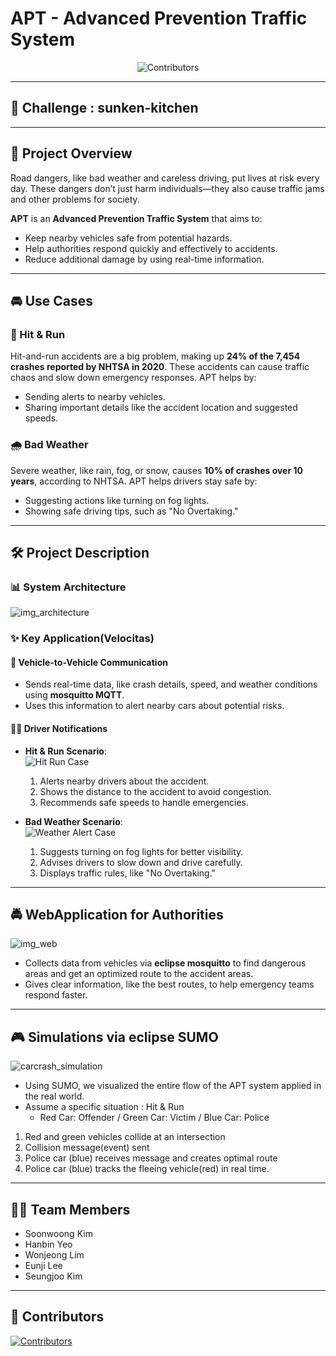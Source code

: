 # APT - Advanced Prevention Traffic System

<p align="center">
  <img src="https://contrib.rocks/image?repo=Eclipse-SDV-Hackathon-Chapter-Two-APT/APT" alt="Contributors" />
</p>

---
## 💪 Challenge : sunken-kitchen
---
## 🌟 Project Overview

Road dangers, like bad weather and careless driving, put lives at risk every day. These dangers don’t just harm individuals—they also cause traffic jams and other problems for society.

**APT** is an **Advanced Prevention Traffic System** that aims to:
- Keep nearby vehicles safe from potential hazards.
- Help authorities respond quickly and effectively to accidents.
- Reduce additional damage by using real-time information.

---

## 🚘 Use Cases

### 🔴 Hit & Run
Hit-and-run accidents are a big problem, making up **24% of the 7,454 crashes reported by NHTSA in 2020**. These accidents can cause traffic chaos and slow down emergency responses. APT helps by:
- Sending alerts to nearby vehicles.
- Sharing important details like the accident location and suggested speeds.

### 🌧️ Bad Weather
Severe weather, like rain, fog, or snow, causes **10% of crashes over 10 years**, according to NHTSA. APT helps drivers stay safe by:
- Suggesting actions like turning on fog lights.
- Showing safe driving tips, such as "No Overtaking."

---

## 🛠️ Project Description

### 📊 System Architecture
![img_architecture](https://github.com/user-attachments/assets/cbb8215a-aea0-4aab-a769-1eb45e296342)

### ✨ Key Application(Velocitas)

#### 🚗 Vehicle-to-Vehicle Communication
- Sends real-time data, like crash details, speed, and weather conditions using **mosquitto MQTT**.
- Uses this information to alert nearby cars about potential risks.

#### 👨‍✈️ Driver Notifications
- **Hit & Run Scenario**:  
  ![Hit Run Case](https://github.com/user-attachments/assets/37c3d149-702a-4e34-867a-1a954a7e6134)  
  1. Alerts nearby drivers about the accident.  
  2. Shows the distance to the accident to avoid congestion.  
  3. Recommends safe speeds to handle emergencies.  

- **Bad Weather Scenario**:  
  ![Weather Alert Case](https://github.com/user-attachments/assets/d2a8ec66-f0d2-43b3-a2f9-90d14e0c05ec)  
  1. Suggests turning on fog lights for better visibility.  
  2. Advises drivers to slow down and drive carefully.  
  3. Displays traffic rules, like "No Overtaking."
---

## 🚔 WebApplication for Authorities
![img_web](https://github.com/user-attachments/assets/42a1e2df-d38f-4afa-b1e1-ecec047e0468)

- Collects data from vehicles via **eclipse mosquitto**  to find dangerous areas and get an optimized route to the accident areas.
- Gives clear information, like the best routes, to help emergency teams respond faster.

---

## 🎮 Simulations via **eclipse SUMO**  
![carcrash_simulation](https://github.com/user-attachments/assets/3b140131-4ab6-4459-a4f3-d21b1da36fd5)
- Using SUMO, we visualized the entire flow of the APT system applied in the real world.
- Assume a specific situation : Hit & Run
    - Red Car: Offender / Green Car: Victim / Blue Car: Police
1. Red and green vehicles collide at an intersection
2. Collision message(event) sent
3. Police car (blue) receives message and creates optimal route
4. Police car (blue) tracks the fleeing vehicle(red) in real time.
---


## 🧑‍💻 Team Members
- Soonwoong Kim
- Hanbin Yeo
- Wonjeong Lim
- Eunji Lee
- Seungjoo Kim

---

## 🤝 Contributors
<a href="https://github.com/Eclipse-SDV-Hackathon-Chapter-Two-APT/APT/graphs/contributors">
  <img src="https://contrib.rocks/image?repo=Eclipse-SDV-Hackathon-Chapter-Two-APT/APT" alt="Contributors" />
</a>




